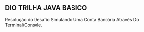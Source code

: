 ## DIO TRILHA JAVA BASICO
Resolução do Desafio Simulando Uma Conta Bancária Através Do Terminal/Console.